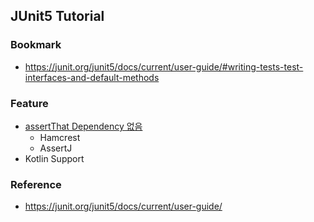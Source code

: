 ## JUnit5 Tutorial

### Bookmark
- <https://junit.org/junit5/docs/current/user-guide/#writing-tests-test-interfaces-and-default-methods>

### Feature
- [assertThat Dependency 없음](https://github.com/junit-team/junit5/issues/147)
    - Hamcrest
    - AssertJ
- Kotlin Support

### Reference
- <https://junit.org/junit5/docs/current/user-guide/>
